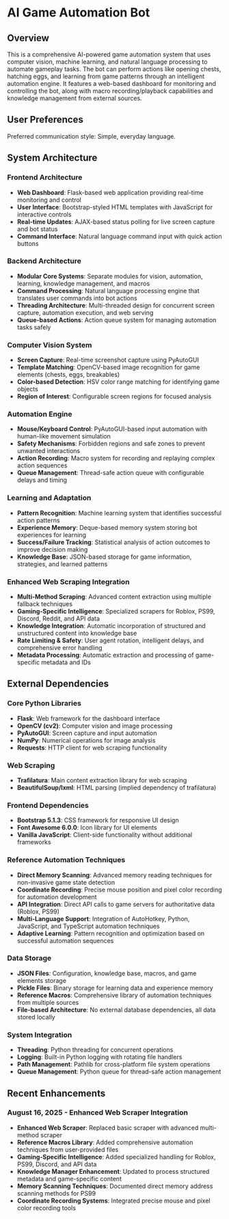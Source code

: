 # AI Game Automation Bot

## Overview

This is a comprehensive AI-powered game automation system that uses computer vision, machine learning, and natural language processing to automate gameplay tasks. The bot can perform actions like opening chests, hatching eggs, and learning from game patterns through an intelligent automation engine. It features a web-based dashboard for monitoring and controlling the bot, along with macro recording/playback capabilities and knowledge management from external sources.

## User Preferences

Preferred communication style: Simple, everyday language.

## System Architecture

### Frontend Architecture
- **Web Dashboard**: Flask-based web application providing real-time monitoring and control
- **User Interface**: Bootstrap-styled HTML templates with JavaScript for interactive controls
- **Real-time Updates**: AJAX-based status polling for live screen capture and bot status
- **Command Interface**: Natural language command input with quick action buttons

### Backend Architecture
- **Modular Core Systems**: Separate modules for vision, automation, learning, knowledge management, and macros
- **Command Processing**: Natural language processing engine that translates user commands into bot actions
- **Threading Architecture**: Multi-threaded design for concurrent screen capture, automation execution, and web serving
- **Queue-based Actions**: Action queue system for managing automation tasks safely

### Computer Vision System
- **Screen Capture**: Real-time screenshot capture using PyAutoGUI
- **Template Matching**: OpenCV-based image recognition for game elements (chests, eggs, breakables)
- **Color-based Detection**: HSV color range matching for identifying game objects
- **Region of Interest**: Configurable screen regions for focused analysis

### Automation Engine
- **Mouse/Keyboard Control**: PyAutoGUI-based input automation with human-like movement simulation
- **Safety Mechanisms**: Forbidden regions and safe zones to prevent unwanted interactions
- **Action Recording**: Macro system for recording and replaying complex action sequences
- **Queue Management**: Thread-safe action queue with configurable delays and timing

### Learning and Adaptation
- **Pattern Recognition**: Machine learning system that identifies successful action patterns
- **Experience Memory**: Deque-based memory system storing bot experiences for learning
- **Success/Failure Tracking**: Statistical analysis of action outcomes to improve decision making
- **Knowledge Base**: JSON-based storage for game information, strategies, and learned patterns

### Enhanced Web Scraping Integration
- **Multi-Method Scraping**: Advanced content extraction using multiple fallback techniques
- **Gaming-Specific Intelligence**: Specialized scrapers for Roblox, PS99, Discord, Reddit, and API data
- **Knowledge Integration**: Automatic incorporation of structured and unstructured content into knowledge base
- **Rate Limiting & Safety**: User agent rotation, intelligent delays, and comprehensive error handling
- **Metadata Processing**: Automatic extraction and processing of game-specific metadata and IDs

## External Dependencies

### Core Python Libraries
- **Flask**: Web framework for the dashboard interface
- **OpenCV (cv2)**: Computer vision and image processing
- **PyAutoGUI**: Screen capture and input automation
- **NumPy**: Numerical operations for image analysis
- **Requests**: HTTP client for web scraping functionality

### Web Scraping
- **Trafilatura**: Main content extraction library for web scraping
- **BeautifulSoup/lxml**: HTML parsing (implied dependency of trafilatura)

### Frontend Dependencies
- **Bootstrap 5.1.3**: CSS framework for responsive UI design
- **Font Awesome 6.0.0**: Icon library for UI elements
- **Vanilla JavaScript**: Client-side functionality without additional frameworks

### Reference Automation Techniques
- **Direct Memory Scanning**: Advanced memory reading techniques for non-invasive game state detection
- **Coordinate Recording**: Precise mouse position and pixel color recording for automation development
- **API Integration**: Direct API calls to game servers for authoritative data (Roblox, PS99)
- **Multi-Language Support**: Integration of AutoHotkey, Python, JavaScript, and TypeScript automation techniques
- **Adaptive Learning**: Pattern recognition and optimization based on successful automation sequences

### Data Storage
- **JSON Files**: Configuration, knowledge base, macros, and game elements storage
- **Pickle Files**: Binary storage for learning data and experience memory
- **Reference Macros**: Comprehensive library of automation techniques from multiple sources
- **File-based Architecture**: No external database dependencies, all data stored locally

### System Integration
- **Threading**: Python threading for concurrent operations
- **Logging**: Built-in Python logging with rotating file handlers
- **Path Management**: Pathlib for cross-platform file system operations
- **Queue Management**: Python queue for thread-safe action management

## Recent Enhancements

### August 16, 2025 - Enhanced Web Scraper Integration
- **Enhanced Web Scraper**: Replaced basic scraper with advanced multi-method scraper
- **Reference Macros Library**: Added comprehensive automation techniques from user-provided files
- **Gaming-Specific Intelligence**: Added specialized handling for Roblox, PS99, Discord, and API data
- **Knowledge Manager Enhancement**: Updated to process structured metadata and game-specific content
- **Memory Scanning Techniques**: Documented direct memory address scanning methods for PS99
- **Coordinate Recording Systems**: Integrated precise mouse and pixel color recording tools